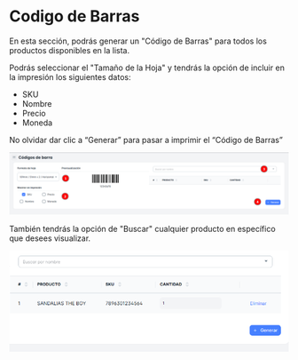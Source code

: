 # Codigo de Barras

En esta sección, podrás generar un "Código de Barras" para todos los productos disponibles en la lista.

Podrás seleccionar el "Tamaño de la Hoja" y tendrás la opción de incluir en la impresión los siguientes datos:

- SKU
- Nombre
- Precio
- Moneda

No olvidar dar clic a “Generar” para pasar a imprimir el “Código de Barras”

![cod1](./img11/cod1.png)

También tendrás la opción de "Buscar" cualquier producto en específico que desees visualizar.

![cod2](./img11/cod2.png)